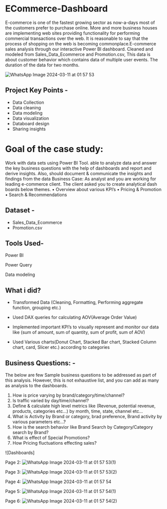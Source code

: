 # ECommerce-Dashboard
E-commerce is one of the fastest growing sector as now-a-days most of the customers prefer to purchase online. More and more business houses are implementing web sites providing functionality for performing commercial transactions over the web. It is reasonable to say that the process of shopping on the web is becoming commonplace.E-commerce sales analysis through our interactive Power BI dashboard. Cleaned and modeled from Sales_Data_Ecommerce and Promotion.csv, This data is about customer behavior which contains data of
multiple user events. The duration of the data for two months.


![WhatsApp Image 2024-03-11 at 01 57 53](https://github.com/Whimsical24/Railways-Performance-Analytics/assets/108448418/d644588f-a91c-4dd2-9924-57a811b5ac15)

## Project Key Points -

- Data Collection
- Data cleaning
- Data modeling
- Data visualization
- Databoard design
- Sharing insights


# Goal of the case study:
Work with data sets using Power BI Tool. able to analyze data and answer the key business questions with the help of dashboards and report
and derive insights. Also, should document & communicate the insights and findings from the data
Business Case:
As analyst and you are working for leading e-commerce client. The client asked you to create analytical dash boards below themes.
• Overview about various KPI’s
• Pricing & Promotion
• Search & Recommendations


## Dataset -

- Sales_Data_Ecommerce
- Promotion.csv

## Tools Used-
Power BI

Power Query

Data modeling

## What i did?

- Transformed Data (Cleaning, Formatting, Performing aggregate function, grouping etc.)

- Used DAX queries for calculating AOV(Average Order Value)

- Implemented important KPI’s to visually represent and monitor our data like (sum of amount, sum of quantity, sum of profit, sum of AOV)

- Used Various charts(Donut Chart, Stacked Bar chart, Stacked Column chart, card, Slicer etc.) according to categories 

## Business Questions: -
The below are few Sample business questions to be addressed as part of this analysis. However, this is not exhaustive list, and you can add as many as analysis
to the dashboards.
1. How is price varying by brand/category/time/channel?
2. Is traffic varied by day/time/channel?
3. Define & calculate high level metrics like (Revenue, potential revenue, products, categories etc…) by month, time, state, channel etc…
4. What is Activity by Brand or category, brad preference, Brand activity by various parameters etc...?
5. How is the search behavior like Brand Search by Category/Category search by Brand?
6. What is effect of Special Promotions?
7. How Pricing fluctuations effecting sales?

![Dashboards]

Page 2: ![WhatsApp Image 2024-03-11 at 01 57 53(1)](https://github.com/Whimsical24/Railways-Performance-Analytics/assets/108448418/8bf8c62c-78f7-4338-bcaa-830f61c7ec91)

Page 3: ![WhatsApp Image 2024-03-11 at 01 57 53(2)](https://github.com/Whimsical24/Railways-Performance-Analytics/assets/108448418/8fb56dfd-1352-49a8-afc9-5981686d78ec)

Page 4: ![WhatsApp Image 2024-03-11 at 01 57 54](https://github.com/Whimsical24/Railways-Performance-Analytics/assets/108448418/a15ee6db-7059-4ce9-bd49-9218e7bc042c)

Page 5: ![WhatsApp Image 2024-03-11 at 01 57 54(1)](https://github.com/Whimsical24/Railways-Performance-Analytics/assets/108448418/3be91f0e-4dad-49f9-97a2-9f7d0cfdfee4)

Page 6: ![WhatsApp Image 2024-03-11 at 01 57 54(2)](https://github.com/Whimsical24/Railways-Performance-Analytics/assets/108448418/42ce3d3f-06c6-4c19-98f8-f00c56eff680)


